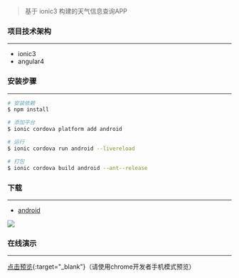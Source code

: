 >  基于 ionic3 构建的天气信息查询APP

### 项目技术架构
***
*  ionic3
*  angular4

### 安装步骤
***
``` bash
# 安装依赖
$ npm install

# 添加平台
$ ionic cordova platform add android

# 运行
$ ionic cordova run android --livereload

# 打包
$ ionic cordova build android --ant--release
```

### 下载
***

* [android](http://p02hf9fn0.bkt.clouddn.com/x-weather.apk)

![](http://p02hf9fn0.bkt.clouddn.com/x-weather.png)

### 在线演示 
***
[点击预览](https://fuzhongyi.github.io/x-weather-app){:target="_blank"}（请使用chrome开发者手机模式预览）

